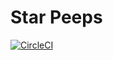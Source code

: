 # Star Peeps

[![CircleCI](https://circleci.com/gh/AlchemyAlcove/star-ppeps/tree/master.svg?style=svg&circle-token=fbf647c85c63e5cc1da67c51a0db06990dbd7868)](https://circleci.com/gh/AlchemyAlcove/star-peeps/tree/master)
